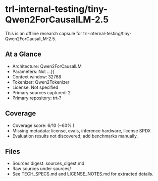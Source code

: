 # trl-internal-testing/tiny-Qwen2ForCausalLM-2.5

This is an offline research capsule for trl-internal-testing/tiny-Qwen2ForCausalLM-2.5.

## At a Glance
- Architecture: Qwen2ForCausalLM
- Parameters: Not …}{
- Context window: 32768
- Tokenizer: Qwen2Tokenizer
- License: Not specified
- Primary sources captured: 2
- Primary repository: trt‑?

## Coverage

- Coverage score: 6/10 (~60% )
- Missing metadata: license, evals, inference hardware, license SPDX
- Evaluation results not discovered; add benchmarks manually.

## Files
- Sources digest: sources_digest.md
- Raw sources under sources/
- See TECH_SPECS.md and LICENSE_NOTES.md for extracted details.